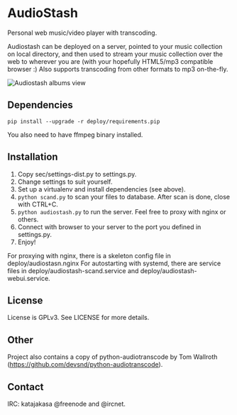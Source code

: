 AudioStash
==========

Personal web music/video player with transcoding.

Audiostash can be deployed on a server, pointed to your music collection on local directory, and then used to stream your
music collection over the web to wherever you are (with your hopefully HTML5/mp3 compatible browser :) Also supports
transcoding from other formats to mp3 on-the-fly.

![Audiostash albums view](https://raw.githubusercontent.com/katajakasa/audiostash/master/doc/albums.jpg "Album view with some testdata")

Dependencies
------------

```pip install --upgrade -r deploy/requirements.pip```

You also need to have ffmpeg binary installed.

Installation
------------

1. Copy sec/settings-dist.py to settings.py.
2. Change settings to suit yourself.
3. Set up a virtualenv and install dependencies (see above).
4. ```python scand.py``` to scan your files to database. After scan is done, close with CTRL+C.
5. ```python audiostash.py``` to run the server. Feel free to proxy with nginx or others.
6. Connect with browser to your server to the port you defined in settings.py.
7. Enjoy!

For proxying with nginx, there is a skeleton config file in 
deploy/audiostasn.nginx
For autostarting with systemd, there are service files in deploy/audiostash-scand.service and deploy/audiostash-webui.service.

License
-------
License is GPLv3. See LICENSE for more details.

Other
-----

Project also contains a copy of python-audiotranscode by Tom Wallroth (https://github.com/devsnd/python-audiotranscode).

Contact
-------
IRC: katajakasa @freenode and @ircnet.
